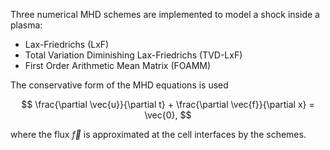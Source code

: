Three numerical MHD schemes are implemented to model a shock inside a plasma:
- Lax-Friedrichs (LxF)
- Total Variation Diminishing Lax-Friedrichs (TVD-LxF)
- First Order Arithmetic Mean Matrix (FOAMM)

The conservative form of the MHD equations is used

$$
\frac{\partial \vec{u}}{\partial t} + \frac{\partial \vec{f}}{\partial x} = \vec{0},
$$

where the flux $\vec{f}$ is approximated at the cell interfaces by the schemes.
